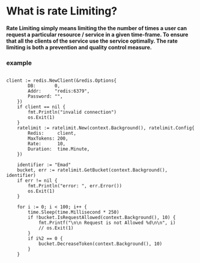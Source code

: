 # What is rate Limiting?
#### Rate Limiting simply means limiting the the number of times a user can request a particular resource / service in a given time-frame. To ensure that all the clients of the service use the service optimally. The rate limiting is both a prevention and quality control measure.

### example
```

client := redis.NewClient(&redis.Options{
		DB:       0,
		Addr:     "redis:6379",
		Password: "",
	})
	if client == nil {
		fmt.Println("invalid connection")
		os.Exit(1)
	}
	ratelimit := ratelimit.New(context.Background(), ratelimit.Config{
		Redis:     client,
		MaxTokens: 200,
		Rate:      10,
		Duration:  time.Minute,
	})

	identifier := "Emad"
	bucket, err := ratelimit.GetBucket(context.Background(), identifier)
	if err != nil {
		fmt.Println("error: ", err.Error())
		os.Exit(1)
	}

	for i := 0; i < 100; i++ {
		time.Sleep(time.Millisecond * 250)
		if !bucket.IsRequestAllowed(context.Background(), 10) {
			fmt.Printf("\n\n Request is not Allowed %d\n\n", i)
			// os.Exit(1)
		}
		if i%2 == 0 {
			bucket.DecreaseToken(context.Background(), 10)
		}
	}
	
```